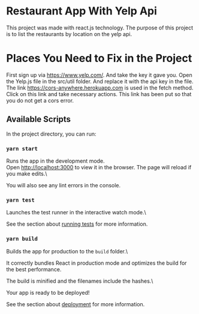 # Restaurant App With Yelp Api

This project was made with react.js technology. The purpose of this project is to list the restaurants by location on the yelp api.

# Places You Need to Fix in the Project
First sign up via https://www.yelp.com/.
And take the key it gave you.
Open the Yelp.js file in the src/util folder. And replace it with the api key in the file.
The link https://cors-anywhere.herokuapp.com is used in the fetch method.
Click on this link and take necessary actions. This link has been put so that you do not get a cors error.

## Available Scripts

In the project directory, you can run:

 ### `yarn start`
Runs the app in the development mode.\
Open [http://localhost:3000](http://localhost:3000) to view it in the browser.
The page will reload if you make edits.\

You will also see any lint errors in the console.


### `yarn test`


Launches the test runner in the interactive watch mode.\

See the section about [running tests](https://facebook.github.io/create-react-app/docs/running-tests) for more information.

  

### `yarn build`

  

Builds the app for production to the `build` folder.\

It correctly bundles React in production mode and optimizes the build for the best performance.

  

The build is minified and the filenames include the hashes.\

Your app is ready to be deployed!

  

See the section about [deployment](https://facebook.github.io/create-react-app/docs/deployment) for more information.

